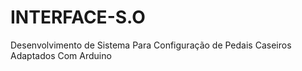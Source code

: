 # INTERFACE-S.O
Desenvolvimento de Sistema Para Configuração de Pedais Caseiros Adaptados Com Arduino

